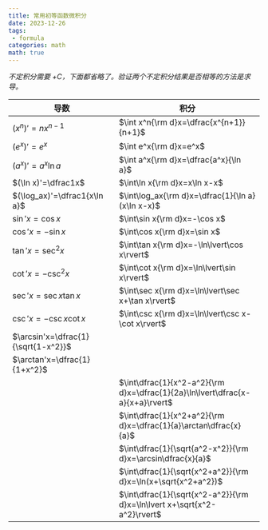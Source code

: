 ```yaml
---
title: 常用初等函数微积分
date: 2023-12-26
tags:
 - formula
categories: math
math: true
---
```


*不定积分需要 $+C$，下面都省略了。验证两个不定积分结果是否相等的方法是求导。*

|导数|积分|
|--|--|
|$(x^n)'=nx^{n-1}$|$\int x^n{\rm d}x=\dfrac{x^{n+1}}{n+1}$|
|$(e^x)'=e^x$|$\int e^x{\rm d}x=e^x$|
|$(a^x)'=a^x\ln a$|$\int a^x{\rm d}x=\dfrac{a^x}{\ln a}$|
|$(\ln x)'=\dfrac1x$|$\int\ln x{\rm d}x=x\ln x-x$|
|$(\log_ax)'=\dfrac1{x\ln a}$|$\int\log_ax{\rm d}x=\dfrac{1}{\ln a}(x\ln x-x)$|
|$\sin'x=\cos x$|$\int\sin x{\rm d}x=-\cos x$|
|$\cos'x=-\sin x$|$\int\cos x{\rm d}x=\sin x$|
|$\tan'x=\sec^2x$|$\int\tan x{\rm d}x=-\ln\lvert\cos x\rvert$|
|$\cot'x=-\csc^2x$|$\int\cot x{\rm d}x=\ln\lvert\sin x\rvert$|
|$\sec'x=\sec x\tan x$|$\int\sec x{\rm d}x=\ln\lvert\sec x+\tan x\rvert$|
|$\csc'x=-\csc x\cot x$|$\int\csc x{\rm d}x=\ln\lvert\csc x-\cot x\rvert$|
|$\arcsin'x=\dfrac{1}{\sqrt{1-x^2}}$||
|$\arctan'x=\dfrac{1}{1+x^2}$||
||$\int\dfrac{1}{x^2-a^2}{\rm d}x=\dfrac{1}{2a}\ln\lvert\dfrac{x-a}{x+a}\rvert$|
||$\int\dfrac{1}{x^2+a^2}{\rm d}x=\dfrac{1}{a}\arctan\dfrac{x}{a}$|
||$\int\dfrac{1}{\sqrt{a^2-x^2}}{\rm d}x=\arcsin\dfrac{x}{a}$|
||$\int\dfrac{1}{\sqrt{x^2+a^2}}{\rm d}x=\ln(x+\sqrt{x^2+a^2})$
||$\int\dfrac{1}{\sqrt{x^2-a^2}}{\rm d}x=\ln\lvert x+\sqrt{x^2-a^2}\rvert$
